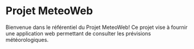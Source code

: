 # Projet MeteoWeb

Bienvenue dans le référentiel du Projet MeteoWeb! Ce projet vise à fournir une application web permettant de consulter les prévisions météorologiques.